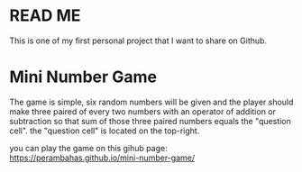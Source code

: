 # READ ME
This is one of my first personal project that I want to share on Github.

# Mini Number Game
The game is simple, six random numbers will be given and the player should make three paired of every two numbers with an operator of addition or subtraction so that sum of those three paired numbers equals the "question cell". the "question cell" is located on the top-right.

you can play the game on this gihub page: https://perambahas.github.io/mini-number-game/
